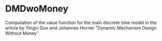 # DMDwoMoney
Computation of the value function for the main discrete time model in the article by Yingni Guo and Johannes Horner "Dynamic Mechanism Design Without Money" 
